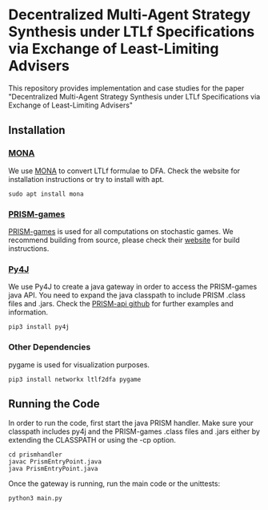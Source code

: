 # Decentralized Multi-Agent Strategy Synthesis under LTLf Specifications via Exchange of Least-Limiting Advisers

This repository provides implementation and case studies for the paper "Decentralized Multi-Agent Strategy Synthesis under LTLf Specifications via Exchange of Least-Limiting Advisers"

## Installation

### [MONA](http://www.brics.dk/mona/)
We use [MONA](http://www.brics.dk/mona/) to convert LTLf formulae to DFA. Check the website for installation instructions or try to install with apt.
```
sudo apt install mona
```

### [PRISM-games](https://www.prismmodelchecker.org/games/)
[PRISM-games](https://www.prismmodelchecker.org/games/) is used for all computations on stochastic games. We recommend building from source, please check their [website](https://www.prismmodelchecker.org/games/installation.php) for build instructions. 

### [Py4J](https://www.py4j.org/)
We use Py4J to create a java gateway in order to access the PRISM-games java API. You need to expand the java classpath to include PRISM .class files and .jars. Check the [PRISM-api github](https://github.com/prismmodelchecker/prism-api) for further examples and information.
```
pip3 install py4j
```

### Other Dependencies
pygame is used for visualization purposes.
```
pip3 install networkx ltlf2dfa pygame
```

## Running the Code

In order to run the code, first start the java PRISM handler. Make sure your classpath includes py4j and the PRISM-games .class files and .jars either by extending the CLASSPATH or using the -cp option.

```
cd prismhandler
javac PrismEntryPoint.java
java PrismEntryPoint.java
```

Once the gateway is running, run the main code or the unittests:

```
python3 main.py
```
